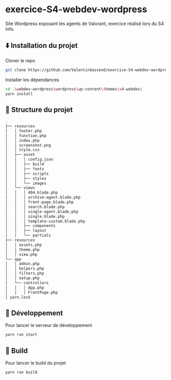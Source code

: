 # exercice-S4-webdev-wordpress

Site Wordpress exposant les agents de Valorant, exercice réalisé lors du S4 info.

## ⬇️ Installation du projet

Cloner le repo

```bash
git clone https://github.com/ValentinGassend/exercice-S4-webdev-wordpress/
```

Installer les dépendances

```bash
cd .\webdev-wordpress\wordpress\wp-content\themes\s4-webdev\
yarn install
```

## 🌳 Structure du projet

```bash
.
├── resources
│   │ footer.php
│   │ function.php
│   │ index.php
│   │ screenshot.png
│   │ style.css
│   ├── asset
│   │   │ config.json
│   │   ├── build
│   │   ├── fonts
│   │   ├── scripts
│   │   ├── styles
│   │   └── images
│   └── views
│   │   │ 404.blade.php
│   │   │ archive-agent.blade.php
│   │   │ front-page.blade.php
│   │   │ search.blade.php
│   │   │ single-agent.blade.php
│   │   │ single.blade.php
│   │   │ template-custom.blade.php
│   │   ├── components
│   │   ├── layout
│   │   └── partials
├── resources
│   │ assets.php
│   │ theme.php
│   │ view.php
└── app
│   │ admin.php
│   │ helpers.php
│   │ filters.php
│   │ setup.php
│   └── controllers
│   │   │ App.php
│   │   │ FrontPage.php
│ yarn.lock
```

## 🏃 Développement

Pour lancer le serveur de développement

```bash
yarn run start
```

## 🚧 Build

Pour lancer le build du projet

```bash
yarn run build
```
